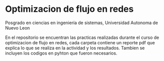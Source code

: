 # Optimizacion de flujo en redes
Posgrado en ciencias en ingeniería de sistemas, Universidad Autonoma de Nuevo Leon

En el repositorio se encuentran las practicas realizadas durante el curso de optimizacion de flujo en redes, cada carpeta contiene un reporte pdf que explica lo que se realiza en la actividad y los resultados. Tambien se incluyen los codigos en pyhton que fueron necesarios.

